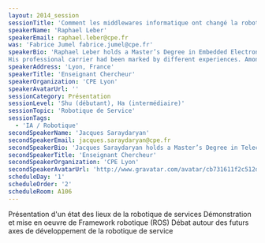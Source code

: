 ```yaml
---
layout: 2014_session
sessionTitle: 'Comment les middlewares informatique ont changé la robotique'
speakerName: 'Raphael Leber'
speakerEmail: raphael.leber@cpe.fr
was: 'Fabrice Jumel fabrice.jumel@cpe.fr'
speakerBio: 'Raphael Leber holds a Master’s Degree in Embedded Electronics from the University of Technology of Belfort-Montbéliard - France in 2010.
His professional carrier had been marked by different experiences. Among them he worked in a Korean Robotic Laboratory, in a French Robotic Company and in a Company specialized in embedded systems. Strong of a short but relevant experience, he became recently associate professor in embedded systems and robotics of services at the CPE Lyon Engineering School.'
speakerAddress: 'Lyon, France'
speakerTitle: 'Enseignant Chercheur'
speakerOrganization: 'CPE Lyon'
speakerAvatarUrl: ''
sessionCategory: Présentation
sessionLevel: 'Shu (débutant), Ha (intermédiaire)'
sessionTopic: 'Robotique de Service'
sessionTags:
  - 'IA / Robotique'
secondSpeakerName: 'Jacques Saraydaryan'
secondSpeakerEmail: jacques.saraydaryan@cpe.fr
secondSpeakerBio: 'Jacques Saraydaryan holds a Master’s Degree in Telecoms and Networks from National Institute of Applied Sciences (INSA), Lyon –France in 2005, and a Ph.D. in computer sciences from INSA, Lyon France in 2009. He was a Research Engineer at the Exaprotect Company, France during seven years. His research focus began on IS Security especially on Anomaly intrusion detection system (Secrureware’08, SEC 2008). Currently, Jacques is a member of the engineers School of CPE Lyon as associate professor. His experience into behavior modeling helps him to integrate the robotic research team of the school.'
secondSpeakerTitle: 'Enseignant Chercheur'
secondSpeakerOrganization: 'CPE Lyon'
secondSpeakerAvatarUrl: 'http://www.gravatar.com/avatar/cb731611f2c512db064be8ad6f4d7c27?size=200&default=mm'
scheduleDay: '1'
scheduleOrder: '2'
scheduleRoom: A106
---
```


Présentation d'un état des lieux de la robotique de services
Démonstration et mise en oeuvre de Framework robotique (ROS)
Débat autour des futurs axes de développement de la robotique de service
